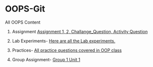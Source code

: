 # OOPS-Git
All OOPS Content

1. Assignment  [Assignment 1, 2, Challange_Question, Activity Question](https://github.com/AkashMahawar2002/OOPS-Git/tree/main/Assignment)

2. Lab Experiments- [Here are all the Lab experiments.](https://github.com/AkashMahawar2002/OOPS-Git/tree/main/Lab%20Experiments)

3. Practices- [All practice questions covered in OOP class](https://github.com/AkashMahawar2002/OOPS-Git/tree/main/Practice)

3. Group Assignment- [Group 1 Unit 1 ](https://github.com/AkashMahawar2002/OOPS-Git/blob/main/Group-1_Unit-1.md)


